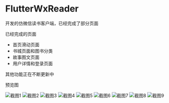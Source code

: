 # FlutterWxReader

开发的仿微信读书客户端，已经完成了部分页面

已经完成的页面

* 首页滑动页面
* 书城页面和图书分类
* 故事图文页面
* 用户详情和登录页面

其他功能正在不断更新中

预览图

![截图1](https://raw.githubusercontent.com/viator42/FlutterWxReader/master/Screenshot_%20(1).jpg)
![截图2](https://raw.githubusercontent.com/viator42/FlutterWxReader/master/Screenshot_%20(2).jpg)
![截图3](https://raw.githubusercontent.com/viator42/FlutterWxReader/master/Screenshot_%20(3).jpg)
![截图4](https://raw.githubusercontent.com/viator42/FlutterWxReader/master/Screenshot_%20(4).jpg)
![截图5](https://raw.githubusercontent.com/viator42/FlutterWxReader/master/Screenshot_%20(5).jpg)
![截图6](https://raw.githubusercontent.com/viator42/FlutterWxReader/master/Screenshot_%20(6).jpg)
![截图7](https://raw.githubusercontent.com/viator42/FlutterWxReader/master/Screenshot_%20(7).jpg)
![截图8](https://raw.githubusercontent.com/viator42/FlutterWxReader/master/Screenshot_%20(8).jpg)
![截图9](https://raw.githubusercontent.com/viator42/FlutterWxReader/master/Screenshot_%20(9).jpg)
